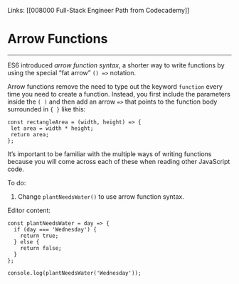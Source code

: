 Links:  [[008000 Full-Stack Engineer Path from Codecademy]]
# Arrow Functions
---
ES6 introduced _arrow function syntax_, a shorter way to write functions by using the special “fat arrow” `() =>` notation.

Arrow functions remove the need to type out the keyword `function` every time you need to create a function. Instead, you first include the parameters inside the `( )` and then add an arrow `=>` that points to the function body surrounded in `{ }` like this:

	const rectangleArea = (width, height) => {  
	 let area = width * height;  
	 return area;  
	};

It’s important to be familiar with the multiple ways of writing functions because you will come across each of these when reading other JavaScript code.

To do:
1. Change `plantNeedsWater()` to use arrow function syntax.

Editor content:

	const plantNeedsWater = day => {
	  if (day === 'Wednesday') {
		return true;
	  } else {
		return false;
	  }
	};

	console.log(plantNeedsWater('Wednesday'));